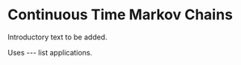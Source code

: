Continuous Time Markov Chains
=============================

Introductory text to be added.

Uses --- list applications.

